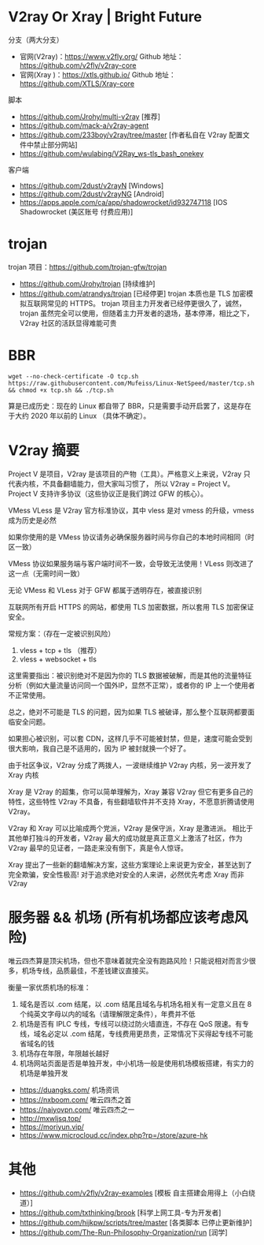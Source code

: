 # V2ray Or Xray | Bright Future
分支（两大分支）
- 官网(V2ray)：<https://www.v2fly.org/> Github 地址：<https://github.com/v2fly/v2ray-core> 
- 官网(Xray )：<https://xtls.github.io/> Github 地址：<https://github.com/XTLS/Xray-core>

脚本
- https://github.com/Jrohy/multi-v2ray [推荐]
- https://github.com/mack-a/v2ray-agent
- https://github.com/233boy/v2ray/tree/master [作者私自在 V2ray 配置文件中禁止部分网站]
- https://github.com/wulabing/V2Ray_ws-tls_bash_onekey 

客户端
- https://github.com/2dust/v2rayN [Windows]
- https://github.com/2dust/v2rayNG [Android]
- https://apps.apple.com/ca/app/shadowrocket/id932747118 [IOS Shadowrocket (美区账号 付费应用)]


# trojan
trojan 项目：<https://github.com/trojan-gfw/trojan>
- <https://github.com/Jrohy/trojan> [持续维护]
- <https://github.com/atrandys/trojan> [已经停更]
trojan 本质也是 TLS 加密模拟互联网常见的 HTTPS。
trojan 项目主力开发者已经停更很久了，诚然，trojan 虽然完全可以使用，但随着主力开发者的退场，基本停滞，相比之下，V2ray 社区的活跃显得难能可贵

# BBR 
```
wget --no-check-certificate -O tcp.sh https://raw.githubusercontent.com/Mufeiss/Linux-NetSpeed/master/tcp.sh && chmod +x tcp.sh && ./tcp.sh
```
算是已成历史：现在的 Linux 都自带了 BBR，只是需要手动开启罢了，这是存在于大约 2020 年以前的 Linux （具体不确定）。
# V2ray 摘要
Project V 是项目，V2ray 是该项目的产物（工具）。严格意义上来说，V2ray 只代表内核，不具备翻墙能力，但大家叫习惯了，
所以 V2ray = Project V。Project V 支持许多协议（这些协议正是我们跨过 GFW 的核心）。

VMess VLess 是 V2ray 官方标准协议，其中 vless 是对 vmess 的升级，vmess 成为历史是必然

如果你使用的是 VMess 协议请务必确保服务器时间与你自己的本地时间相同（时区一致）

VMess 协议如果服务端与客户端时间不一致，会导致无法使用！VLess 则改进了这一点（无需时间一致）

无论 VMess 和 VLess 对于 GFW 都属于透明存在，被直接识别

互联网所有开启 HTTPS 的网站，都使用 TLS 加密数据，所以套用 TLS 加密保证安全。

常规方案：（存在一定被识别风险）
1. vless + tcp + tls （推荐）
2. vless + websocket + tls

这里需要指出：被识别绝对不是因为你的 TLS 数据被破解，而是其他的流量特征分析（例如大量流量访问同一个国外IP，显然不正常），或者你的 IP 上一个使用者不正常使用。

总之，绝对不可能是 TLS 的问题，因为如果 TLS 被破译，那么整个互联网都要面临安全问题。

如果担心被识别，可以套 CDN，这样几乎不可能被封禁，但是，速度可能会受到很大影响，我自己是不适用的，因为 IP 被封就换一个好了。

由于社区争议，V2ray 分成了两拨人，一波继续维护 V2ray 内核，另一波开发了 Xray 内核

Xray 是 V2ray 的超集，你可以简单理解为，Xray 兼容 V2ray 但它有更多自己的特性，这些特性 V2ray 不具备，有些翻墙软件并不支持 Xray，不愿意折腾请使用 V2ray。

V2ray 和 Xray 可以比喻成两个党派，V2ray 是保守派，Xray 是激进派。
相比于其他单打独斗的开发者，V2ray 最大的成功就是真正意义上激活了社区，作为 V2ray 最早的见证者，一路走来没有倒下，真是令人惊讶。

Xray 提出了一些新的翻墙解决方案，这些方案理论上来说更为安全，甚至达到了完全欺骗，安全性极高! 对于追求绝对安全的人来讲，必然优先考虑 Xray 而非 V2ray
# 服务器 && 机场 (所有机场都应该考虑风险)
唯云四杰算是顶尖机场，但也不意味着就完全没有跑路风险！只能说相对而言少很多，机场专线，品质最佳，不差钱建议直接买。

衡量一家优质机场的标准：
1. 域名是否以 .com 结尾，以 .com 结尾且域名与机场名相关有一定意义且在 8 个纯英文字母以内的域名（请理解限定条件），年费并不低
2. 机场是否有 IPLC 专线，专线可以绕过防火墙直连，不存在 QoS 限速。有专线，域名必定以 .com 结尾，专线费用更昂贵，正常情况下买得起专线不可能省域名的钱
3. 机场存在年限，年限越长越好
4. 机场网站页面是否是单独开发，中小机场一般是使用机场模板搭建，有实力的机场是单独开发

- <https://duangks.com/> 机场资讯
- <https://nxboom.com/> 唯云四杰之首
- <https://naiyovpn.com/> 唯云四杰之一
- <http://mxwljsq.top/>
- <https://moriyun.vip/>
- <https://www.microcloud.cc/index.php?rp=/store/azure-hk> 
# 其他
- <https://github.com/v2fly/v2ray-examples> [模板 自主搭建会用得上（小白绕道）]
- <https://github.com/txthinking/brook> [科学上网工具-专为开发者]
- <https://github.com/hijkpw/scripts/tree/master> [各类脚本 已停止更新维护]
- <https://github.com/The-Run-Philosophy-Organization/run> [润学]
